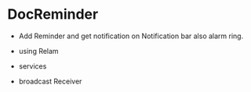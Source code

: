 # DocReminder

* Add Reminder and get notification on Notification bar also alarm ring.

* using Relam
* services
* broadcast Receiver
